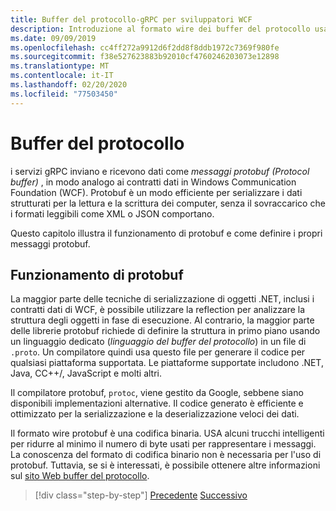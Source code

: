 ```yaml
---
title: Buffer del protocollo-gRPC per sviluppatori WCF
description: Introduzione al formato wire dei buffer del protocollo usato per la rete gRPC.
ms.date: 09/09/2019
ms.openlocfilehash: cc4ff272a9912d6f2dd8f8ddb1972c7369f980fe
ms.sourcegitcommit: f38e527623883b92010cf4760246203073e12898
ms.translationtype: MT
ms.contentlocale: it-IT
ms.lasthandoff: 02/20/2020
ms.locfileid: "77503450"
---
```

# <a name="protocol-buffers"></a>Buffer del protocollo

i servizi gRPC inviano e ricevono dati come *messaggi protobuf (Protocol buffer)* , in modo analogo ai contratti dati in Windows Communication Foundation (WCF). Protobuf è un modo efficiente per serializzare i dati strutturati per la lettura e la scrittura dei computer, senza il sovraccarico che i formati leggibili come XML o JSON comportano.

Questo capitolo illustra il funzionamento di protobuf e come definire i propri messaggi protobuf.

## <a name="how-protobuf-works"></a>Funzionamento di protobuf

La maggior parte delle tecniche di serializzazione di oggetti .NET, inclusi i contratti dati di WCF, è possibile utilizzare la reflection per analizzare la struttura degli oggetti in fase di esecuzione. Al contrario, la maggior parte delle librerie protobuf richiede di definire la struttura in primo piano usando un linguaggio dedicato (*linguaggio del buffer del protocollo*) in un file di `.proto`. Un compilatore quindi usa questo file per generare il codice per qualsiasi piattaforma supportata. Le piattaforme supportate includono .NET, Java, CC++/, JavaScript e molti altri. 

Il compilatore protobuf, `protoc`, viene gestito da Google, sebbene siano disponibili implementazioni alternative. Il codice generato è efficiente e ottimizzato per la serializzazione e la deserializzazione veloci dei dati.

Il formato wire protobuf è una codifica binaria. USA alcuni trucchi intelligenti per ridurre al minimo il numero di byte usati per rappresentare i messaggi. La conoscenza del formato di codifica binario non è necessaria per l'uso di protobuf. Tuttavia, se si è interessati, è possibile ottenere altre informazioni sul [sito Web buffer del protocollo](https://developers.google.com/protocol-buffers/docs/encoding).

>[!div class="step-by-step"]
>[Precedente](why-grpc.md)
>[Successivo](protobuf-messages.md)
